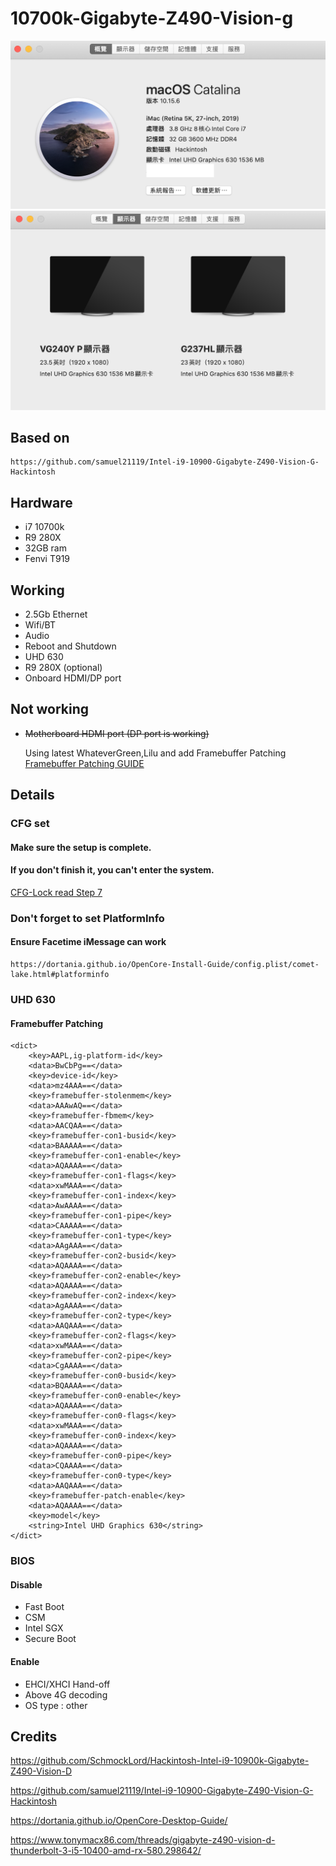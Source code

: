 # 10700k-Gigabyte-Z490-Vision-g
![](1.png)
![](2.png)
## Based on
    https://github.com/samuel21119/Intel-i9-10900-Gigabyte-Z490-Vision-G-Hackintosh


## Hardware
- i7 10700k
- R9 280X
- 32GB ram
- Fenvi T919
## Working
- 2.5Gb Ethernet
- Wifi/BT
- Audio
- Reboot and Shutdown
- UHD 630 
- R9 280X (optional)
- Onboard HDMI/DP port
## Not working 
- ~~Motherboard HDMI port (DP port is working)~~
  

  Using latest WhateverGreen,Lilu and add Framebuffer Patching  
[Framebuffer Patching GUIDE](https://www.tonymacx86.com/threads/guide-general-framebuffer-patching-guide-hdmi-black-screen-problem.269149/)
## Details

### CFG set 
#### Make sure the setup is complete.
#### If you don't finish it, you can't enter the system.
  
[CFG-Lock read Step 7](https://www.tonymacx86.com/threads/gigabyte-z490-vision-d-thunderbolt-3-i5-10400-amd-rx-580.298642/)

### Don't forget to set PlatformInfo

#### Ensure Facetime iMessage can work 
    https://dortania.github.io/OpenCore-Install-Guide/config.plist/comet-lake.html#platforminfo


### UHD 630 
#### Framebuffer Patching

    <dict>
        <key>AAPL,ig-platform-id</key>
        <data>BwCbPg==</data>
        <key>device-id</key>
        <data>mz4AAA==</data>
        <key>framebuffer-stolenmem</key>
        <data>AAAwAQ==</data>
        <key>framebuffer-fbmem</key>
        <data>AACQAA==</data>
        <key>framebuffer-con1-busid</key>
        <data>BAAAAA==</data>
        <key>framebuffer-con1-enable</key>
        <data>AQAAAA==</data>
        <key>framebuffer-con1-flags</key>
        <data>xwMAAA==</data>
        <key>framebuffer-con1-index</key>
        <data>AwAAAA==</data>
        <key>framebuffer-con1-pipe</key>
        <data>CAAAAA==</data>
        <key>framebuffer-con1-type</key>
        <data>AAgAAA==</data>
        <key>framebuffer-con2-busid</key>
        <data>AQAAAA==</data>
        <key>framebuffer-con2-enable</key>
        <data>AQAAAA==</data>
        <key>framebuffer-con2-index</key>
        <data>AgAAAA==</data>
        <key>framebuffer-con2-type</key>
        <data>AAQAAA==</data>
        <key>framebuffer-con2-flags</key>
        <data>xwMAAA==</data>
        <key>framebuffer-con2-pipe</key>
        <data>CgAAAA==</data>
        <key>framebuffer-con0-busid</key>
        <data>BQAAAA==</data>
        <key>framebuffer-con0-enable</key>
        <data>AQAAAA==</data>
        <key>framebuffer-con0-flags</key>
        <data>xwMAAA==</data>
        <key>framebuffer-con0-index</key>
        <data>AQAAAA==</data>
        <key>framebuffer-con0-pipe</key>
        <data>CQAAAA==</data>
        <key>framebuffer-con0-type</key>
        <data>AAQAAA==</data>
        <key>framebuffer-patch-enable</key>
        <data>AQAAAA==</data>
        <key>model</key>
        <string>Intel UHD Graphics 630</string>
    </dict>
 

 



### BIOS

#### Disable
- Fast Boot
- CSM
- Intel SGX
- Secure Boot

#### Enable
- EHCI/XHCI Hand-off
- Above 4G decoding
- OS type : other

## Credits
https://github.com/SchmockLord/Hackintosh-Intel-i9-10900k-Gigabyte-Z490-Vision-D

https://github.com/samuel21119/Intel-i9-10900-Gigabyte-Z490-Vision-G-Hackintosh

https://dortania.github.io/OpenCore-Desktop-Guide/

https://www.tonymacx86.com/threads/gigabyte-z490-vision-d-thunderbolt-3-i5-10400-amd-rx-580.298642/